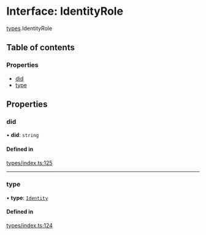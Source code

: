 # Interface: IdentityRole

[types](../wiki/types).IdentityRole

## Table of contents

### Properties

- [did](../wiki/types.IdentityRole#did)
- [type](../wiki/types.IdentityRole#type)

## Properties

### did

• **did**: `string`

#### Defined in

[types/index.ts:125](https://github.com/PolymathNetwork/polymesh-sdk/blob/49113a20/src/types/index.ts#L125)

___

### type

• **type**: [`Identity`](../wiki/types.RoleType#identity)

#### Defined in

[types/index.ts:124](https://github.com/PolymathNetwork/polymesh-sdk/blob/49113a20/src/types/index.ts#L124)
